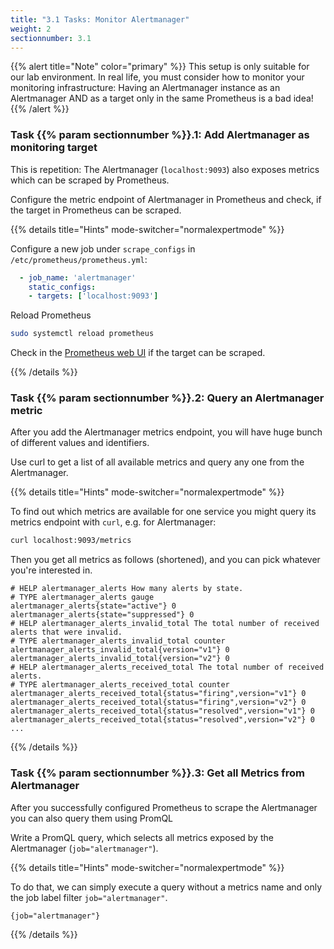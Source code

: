 ```yaml
---
title: "3.1 Tasks: Monitor Alertmanager"
weight: 2
sectionnumber: 3.1
---
```


{{% alert title="Note" color="primary" %}}
This setup is only suitable for our lab environment. In real life, you must consider how to monitor your monitoring infrastructure:
Having an Alertmanager instance as an Alertmanager AND as a target only in the same Prometheus is a bad idea!
{{% /alert %}}

### Task {{% param sectionnumber %}}.1: Add Alertmanager as monitoring target

This is repetition: The Alertmanager (`localhost:9093`) also exposes metrics which can be scraped by Prometheus.

Configure the metric endpoint of Alertmanager in Prometheus and check, if the target in Prometheus can be scraped.

{{% details title="Hints" mode-switcher="normalexpertmode" %}}

Configure a new job under `scrape_configs` in `/etc/prometheus/prometheus.yml`:
```yaml
  - job_name: 'alertmanager'
    static_configs:
    - targets: ['localhost:9093']
```

Reload Prometheus
```bash
sudo systemctl reload prometheus
```

Check in the [Prometheus web UI](http://LOCALHOST:9090/targets) if the target can be scraped.

{{% /details %}}

### Task {{% param sectionnumber %}}.2: Query an Alertmanager metric

After you add the Alertmanager metrics endpoint, you will have huge bunch of different values and identifiers.

Use curl to get a list of all available metrics and query any one from the Alertmanager.

{{% details title="Hints" mode-switcher="normalexpertmode" %}}

To find out which metrics are available for one service you might query its metrics endpoint with `curl`, e.g. for Alertmanager:

```bash
curl localhost:9093/metrics
```

Then you get all metrics as follows (shortened), and you can pick whatever you're interested in.

```openmetrics
# HELP alertmanager_alerts How many alerts by state.
# TYPE alertmanager_alerts gauge
alertmanager_alerts{state="active"} 0
alertmanager_alerts{state="suppressed"} 0
# HELP alertmanager_alerts_invalid_total The total number of received alerts that were invalid.
# TYPE alertmanager_alerts_invalid_total counter
alertmanager_alerts_invalid_total{version="v1"} 0
alertmanager_alerts_invalid_total{version="v2"} 0
# HELP alertmanager_alerts_received_total The total number of received alerts.
# TYPE alertmanager_alerts_received_total counter
alertmanager_alerts_received_total{status="firing",version="v1"} 0
alertmanager_alerts_received_total{status="firing",version="v2"} 0
alertmanager_alerts_received_total{status="resolved",version="v1"} 0
alertmanager_alerts_received_total{status="resolved",version="v2"} 0
...
```

{{% /details %}}

### Task {{% param sectionnumber %}}.3: Get all Metrics from Alertmanager

After you successfully configured Prometheus to scrape the Alertmanager you can also query them using PromQL

Write a PromQL query, which selects all metrics exposed by the Alertmanager (`job="alertmanager"`).

{{% details title="Hints" mode-switcher="normalexpertmode" %}}

To do that, we can simply execute a query without a metrics name and only the job label filter `job="alertmanager"`.

```promql
{job="alertmanager"}
```

{{% /details %}}

